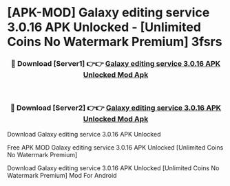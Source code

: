 # [APK-MOD] Galaxy editing service 3.0.16 APK Unlocked - [Unlimited Coins No Watermark Premium] 3fsrs



<div align="center">
<h3>🔴 Download [Server1] 👉👉 <a href="https://momento.my/?title=Galaxy_editing_service_3.0.16_APK_Unlocked">Galaxy editing service 3.0.16 APK Unlocked Mod Apk</a></h3><br>

<h3>🔴 Download [Server2] 👉👉 <a href="https://momento.my/?title=Galaxy_editing_service_3.0.16_APK_Unlocked">Galaxy editing service 3.0.16 APK Unlocked Mod Apk</a></h3>
</div>



Download Galaxy editing service 3.0.16 APK Unlocked 

Free APK MOD Galaxy editing service 3.0.16 APK Unlocked [Unlimited Coins No Watermark Premium]

Download Galaxy editing service 3.0.16 APK Unlocked [Unlimited Coins No Watermark Premium] Mod For Android
